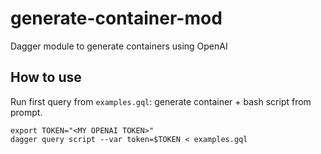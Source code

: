 # generate-container-mod

Dagger module to generate containers using OpenAI

## How to use

Run first query from `examples.gql`: generate container + bash script from prompt.

```shell
export TOKEN="<MY OPENAI TOKEN>"
dagger query script --var token=$TOKEN < examples.gql
```

